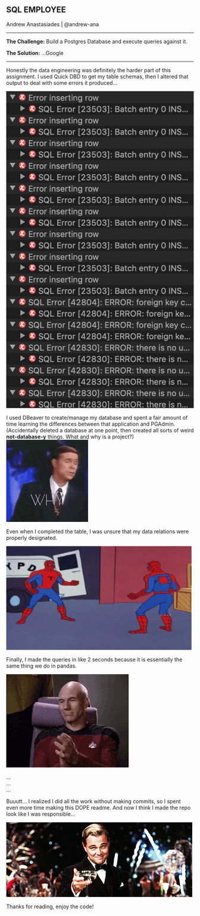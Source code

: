 ## SQL EMPLOYEE
Andrew Anastasiades | @andrew-ana

---

**The Challenge:** Build a Postgres Database and execute queries against it.  



**The Solution:**  ...Google  

---

Honestly the data engineering was definitely the harder part of this assignment. I used Quick DBD to get my table schemas, then I altered that output to deal with some errors it produced... 

![ERROR!](/Resources/ERRORS.png)  

I used DBeaver to create/manage my database and spent a fair amount of time learning the differences between that application and PGAdmin. (Accidentally deleted a database at one point, then created all sorts of weird **not-database-y** things. What and why is a project?)  
![WHY](https://github.com/andrew-ana/sql-challenge/blob/main/Resources/why.gif)  

Even when I completed the table, I was unsure that my data relations were properly designated.

![SPIDEY](https://github.com/andrew-ana/sql-challenge/blob/main/Resources/spidey.gif)  


Finally, I made the queries in like 2 seconds because it is essentially the same thing we do in pandas.  

![Winner](https://github.com/andrew-ana/sql-challenge/blob/main/Resources/winner.gif) 

...  
...  
...  


Buuutt... I realized I did all the work without making commits, so I spent even more time making this DOPE readme. And now I think I made the repo look like I was responsible...  

![Did I fool anyone?](https://github.com/andrew-ana/sql-challenge/blob/main/Resources/did%20i%20fool%20you.gif)  


Thanks for reading, enjoy the code!